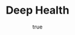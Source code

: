 ---
abstract: ''
author:
- family: Lawrence
  given: Neil D.
  gscholar: r3SJcvoAAAAJ
  institute: University of Sheffield
  twitter: lawrennd
  url: http://inverseprobability.com
categories:
- Lawrence-manchester13
day: '17'
errata: []
extras: []
key: Lawrence-manchester13
layout: talk
linkpdf: ftp://ftp.dcs.shef.ac.uk/home/neil/deep_health_manchester13.pdf
month: 6
published: 2013-06-17
section: pre
title: Deep Health
venue: Manchester and Sheffield Machine Learning Meetings
year: '2013'
---